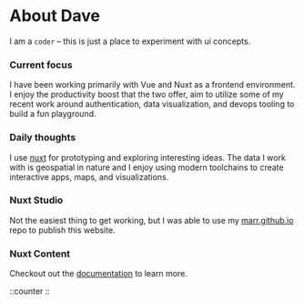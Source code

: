 # About Dave
I am a `coder` – this is just a place to experiment with ui concepts.

### Current focus

I have been working primarily with Vue and Nuxt as a frontend environment. I enjoy the productivity boost that the two offer, aim to utilize some of my recent work around authentication, data visualization, and devops tooling to build a fun playground.

### Daily thoughts

I use [nuxt](https://nuxt.com) for prototyping and exploring interesting ideas. The data I work with is geospatial in nature and I enjoy using modern toolchains to create interactive apps, maps, and visualizations.

### Nuxt Studio

Not the easiest thing to get working, but I was able to use my [marr.github.io](https://github.com/marr) repo to publish this website. 

<!-- You need to manually set the deploy branch to `gh-pages` from within github repo settings. Honestly it was a challenge and really tested my patience. Subsequent deploys were not always happening. -->

### Nuxt Content
Checkout out the [documentation](https://content.nuxt.com/docs/getting-started) to learn more.

::counter
::
